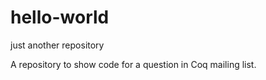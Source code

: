 # hello-world
just another repository

A repository to show code for a question in Coq mailing list. 
